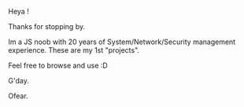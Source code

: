 Heya ! 

Thanks for stopping by.


Im a JS noob with 20 years of System/Network/Security management experience.
These are my 1st "projects".

Feel free to browse and use :D 


G'day. 


Ofear.


